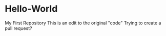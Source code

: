 # Hello-World
My First Repository
This is an edit to the original "code"
Trying to create a pull request?
